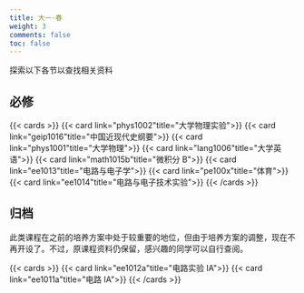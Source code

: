 ```yaml
---
title: 大一·春
weight: 3
comments: false
toc: false
---
```

探索以下各节以查找相关资料
## 必修
<!--more-->
{{< cards >}}
{{< card link="phys1002"title="大学物理实验">}}
{{< card link="geip1016"title="中国近现代史纲要">}}
{{< card link="phys1001"title="大学物理">}}
{{< card link="lang1006"title="大学英语">}}
{{< card link="math1015b"title="微积分 B">}}
{{< card link="ee1013"title="电路与电子学">}}
{{< card link="pe100x"title="体育">}}
{{< card link="ee1014"title="电路与电子技术实验">}}
{{< /cards >}}
## 归档
此类课程在之前的培养方案中处于较重要的地位，但由于培养方案的调整，现在不再开设了。不过，原课程资料仍保留，感兴趣的同学可以自行查阅。
<!--more-->
{{< cards >}}
{{< card link="ee1012a"title="电路实验 IA">}}
{{< card link="ee1011a"title="电路 IA">}}
{{< /cards >}}

